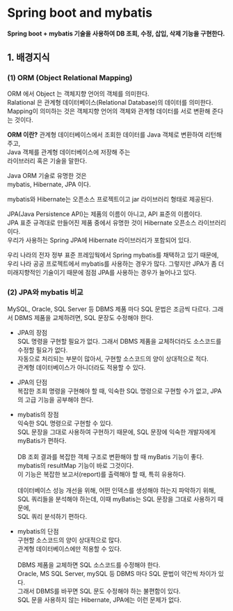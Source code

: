 # Spring boot and mybatis  
#### Spring boot + mybatis 기술을 사용하여 DB 조회, 수정, 삽입, 삭제 기능을 구현한다.  

## 1. 배경지식  
### (1) ORM (Object Relational Mapping)   
ORM 에서 Object 는 객체지향 언어의 객체를 의미한다.  
Ralational 은 관계형 데이터베이스(Relational Database)의 데이터를 의미한다.  
Mapping이 의미하는 것은 객체지향 언어의 객체와 관계형 데이터를 서로 변환해 준다는 것이다.  

**ORM 이란?**
   관계형 데이터베이스에서 조회한 데이터를 Java 객체로 변환하여 리턴해 주고,   
   Java 객체를 관계형 데이터베이스에 저장해 주는    
   라이브러리 혹은 기술을 말한다.    

Java ORM 기술로 유명한 것은  
mybatis, Hibernate, JPA 이다.  

mybatis와 Hibernate는 오픈소스 프로젝트이고 jar 라이브러리 형태로 제공된다.  

JPA(Java Persistence API)는 제품의 이름이 아니고, API 표준의 이름이다.  
JPA 표준 규격대로 만들어진 제품 중에서 유명한 것이 Hibernate 오픈소스 라이브러리이다.  
우리가 사용하는 Spring JPA에 Hibernate 라이브러리가 포함되어 있다.  

우리 나라의 전자 정부 표준 프레임웍에서 Spring mybatis를 채택하고 있기 때문에,    
우리 나라 공공 프로젝트에서 mybatis를 사용하는 경우가 많다. 그렇지만 JPA가 좀 더 미래지향적인 기술이기 때문에 점점 JPA를 사용하는 경우가 늘어나고 있다.   

### (2) JPA와 mybatis 비교   
MySQL, Oracle, SQL Server 등 DBMS  제품 마다 SQL 문법은 조금씩 다르다.
그래서 DBMS 제품을 교체하려면, SQL 문장도 수정해야 한다.

- JPA의 장점  
SQL 명령을 구현할 필요가 없다. 그래서 DBMS 제품을 교체하더라도 소스코드를 수정할 필요가 없다.  
자동으로 처리되는 부분이 많아서, 구현할 소스코드의 양이 상대적으로 적다.  
관계형 데이터베이스가 아니더라도 적용할 수 있다.  

- JPA의 단점  
복잡한 조회 명령을 구현해야 할 때, 익숙한 SQL 명령으로 구현할 수가 없고, JPA의 고급 기능을 공부해야 한다.  

- mybatis의 장점  
익숙한 SQL 명령으로 구현할 수 있다.  
SQL 문장을 그대로 사용하여 구현하기 때문에, SQL 문장에 익숙한 개발자에게 myBatis가 편하다.</br>  
DB 조회 결과를 복잡한 객체 구조로 변환해야 할 때 myBatis 기능이 좋다.  
mybatis의 resultMap 기능이 바로 그것이다.  
이 기능은 복잡한 보고서(report)를 출력해야 할 때, 특히 유용하다.</br>  
데이터베이스 성능 개선을 위해, 어떤 인덱스를 생성해야 하는지 파악하기 위해,   
SQL 쿼리들을 분석해야 하는데, 이때 myBatis는 SQL 문장을 그대로 사용하기 때문에,   
SQL 쿼리 분석하기 편하다.  
 
- mybatis의 단점  
구현할 소스코드의 양이 상대적으로 많다.  
관계형 데이터베이스에만 적용할 수 있다.</br>  
DBMS 제품을 교체하면 SQL 소스코드를 수정해야 한다.  
Oracle, MS SQL Server, mySQL 등 DBMS 마다 SQL 문법이 약간씩 차이가 있다.  
그래서 DBMS를 바꾸면 SQL 문도 수정해야 하는 불편함이 있다.  
SQL 문을 사용하지 않는 Hibernate, JPA에는 이런 문제가 없다.  

